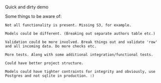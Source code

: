 Quick and dirty demo

Some things to be aware of:

    Not all functionality is present. Missing S3, for example.

    Models could be different. (Breaking out separate authors table etc.)

    Validation could be more involved. Break things out and validate 'row' and all incoming data. Do more checks etc.

    More tests. Along with some additional integration/functional tests.

    Could have better project structure.

    Models could have tighter contraints for integrity and obviously, use Postgres and not sqlite in production. :)